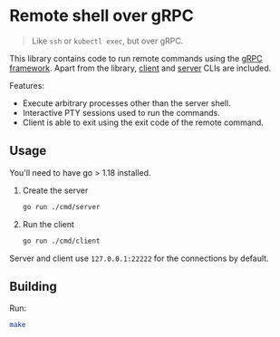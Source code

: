 # Remote shell over gRPC

> Like `ssh` or `kubectl exec`, but over gRPC.

This library contains code to run remote commands using the [gRPC framework].
Apart from the library, [client](cmd/client/main.go) and [server](cmd/server/main.go) CLIs are included.

Features:

- Execute arbitrary processes other than the server shell.
- Interactive PTY sessions used to run the commands.
- Client is able to exit using the exit code of the remote command.

## Usage

You'll need to have go > 1.18 installed.

1. Create the server

    ```bash
    go run ./cmd/server
    ```

2. Run the client

    ```bash
    go run ./cmd/client
    ```

Server and client use `127.0.0.1:22222` for the connections by default.


## Building

Run:

```bash
make
```

[gRPC framework]: https://grpc.io
